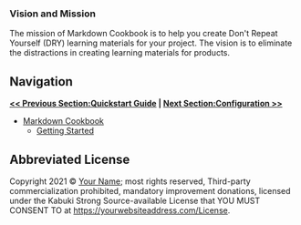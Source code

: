### Vision and Mission

The mission of Markdown Cookbook is to help you create Don't Repeat Yourself (DRY) learning materials for your project. The vision is to eliminate the distractions in creating learning materials for products.

## Navigation

**[<< Previous Section:Quickstart Guide](./quickstart_gude) | [Next Section:Configuration >>](./configuration)**

* [Markdown Cookbook](../)
   * [Getting Started](./)

## Abbreviated License

Copyright 2021 © [Your Name](https://yourwebsiteaddress.com); most rights reserved, Third-party commercialization prohibited, mandatory improvement donations, licensed under the Kabuki Strong Source-available License that YOU MUST CONSENT TO at <https://yourwebsiteaddress.com/License>.

